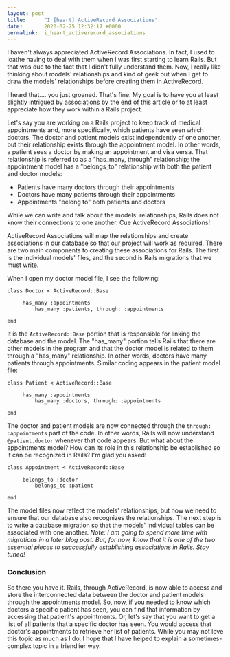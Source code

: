 ```yaml
---
layout: post
title:      "I [heart] ActiveRecord Associations"
date:       2020-02-25 12:32:17 +0000
permalink:  i_heart_activerecord_associations
---
```


I haven't always appreciated ActiveRecord Associations. In fact, I used to loathe having to deal with them when I was first starting to learn Rails. But that was due to the fact that I didn't fully understand them. Now, I really like thinking about models' relationships and kind of geek out when I get to draw the models' relationships before creating them in ActiveRecord.

I heard that.... you just groaned. That's fine. My goal is to have you at least slightly intrigued by associations by the end of this article or to at least appreciate how they work within a Rails project. 

Let's say you are working on a Rails project to keep track of medical appointments and, more specifically, which patients have seen which doctors. The doctor and patient models exist independently of one another, but their relationship exists through the appointment model. In other words, a patient sees a doctor by making an appointment and visa versa. That relationship is referred to as a "has_many, through" relationship; the appointment model has a "belongs_to" relationship with both the patient and doctor models:  

* Patients have many doctors through their appointments
* Doctors have many patients through their appointments
* Appointments "belong to" both patients and doctors

While we can write and talk about the models' relationships, Rails does not know their connections to one another. Cue ActiveRecord Associations!

ActiveRecord Associations will map the relationships and create associations in our database so that our project will work as required. There are two main components to creating these associations for Rails. The first is the individual models' files, and the second is Rails migrations that we must write. 

When I open my doctor model file, I see the following:

```
class Doctor < ActiveRecord::Base

     has_many :appointments
		 has_many :patients, through: :appointments

end
```

It is the `ActiveRecord::Base` portion that is responsible for linking the database and the model. The "has_many" portion tells Rails that there are other models in the program and that the doctor model is related to them through a "has_many" relationship. In other words, doctors have many patients through appointments. Similar coding appears in the patient model file:

```
class Patient < ActiveRecord::Base

     has_many :appointments
		 has_many :doctors, through: :appointments

end
```

The doctor and patient models are now connected through the `through: :appointments` part of the code. In other words, Rails will now understand `@patient.doctor` whenever that code appears. But what about the appointments model? How can its role in this relationship be established so it can be recognized in Rails? I'm glad you asked!

```
class Appointment < ActiveRecord::Base

     belongs_to :doctor
		 belongs_to :patient

end
```

The model files now reflect the models' relationships, but now we need to ensure that our database also recognizes the relationships. The next step is to write a database migration so that the models' individual tables can be associated with one another. *Note:  I am going to spend more time with migrations in a later blog post. But, for now, know that it is one of the two essential pieces to successfully establishing associations in Rails. Stay tuned!*

### Conclusion

So there you have it. Rails, through ActiveRecord, is now able to access and store the interconnected data between the doctor and patient models through the appointments model. So, now, if you needed to know which doctors a specific patient has seen, you can find that information by accessing that patient's appointments. Or, let's say that you want to get a list of all patients that a specific doctor has seen. You would access that doctor's appointments to retrieve her list of patients. While you may not love this topic as much as I do, I hope that I have helped to explain a sometimes-complex topic in a friendlier way.


